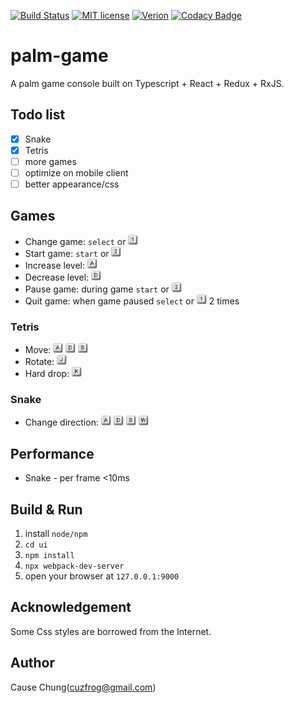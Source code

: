 [![Build Status](https://travis-ci.org/cuzfrog/palm-game.svg?branch=master)](https://travis-ci.org/cuzfrog/palm-game)
[![MIT license](http://img.shields.io/badge/license-MIT-brightgreen.svg)](http://opensource.org/licenses/MIT)
[![Verion](https://img.shields.io/badge/dynamic/json.svg?color=informational&label=UI-version&query=%24.version&url=https%3A%2F%2Fraw.githubusercontent.com%2Fcuzfrog%2Fpalm-game%2Fmaster%2Fui%2Fpackage.json)](./ui/package.json)
[![Codacy Badge](https://api.codacy.com/project/badge/Grade/82590dbed2e848e9aecc381d7cf054fb)](https://www.codacy.com/app/cuzfrog1/palm-game?utm_source=github.com&amp;utm_medium=referral&amp;utm_content=cuzfrog/palm-game&amp;utm_campaign=Badge_Grade)
# palm-game

A palm game console built on Typescript + React + Redux + RxJS.

## Todo list

- [x] Snake
- [x] Tetris
- [ ] more games
- [ ] optimize on mobile client
- [ ] better appearance/css

## Games

* Change game: `select` or <img src="./doc/keyboard/1.png" width="16" height="16">
* Start game: `start` or <img src="./doc/keyboard/2.png" width="16" height="16">
* Increase level: <img src="./doc/keyboard/A.png" width="16" height="16">
* Decrease level: <img src="./doc/keyboard/D.png" width="16" height="16">
* Pause game: during game `start` or <img src="./doc/keyboard/2.png" width="16" height="16">
* Quit game: when game paused `select` or <img src="./doc/keyboard/1.png" width="16" height="16"> 2 times

### Tetris

* Move: <img src="./doc/keyboard/A.png" width="16" height="16"> <img src="./doc/keyboard/D.png" width="16" height="16"> <img src="./doc/keyboard/S.png" width="16" height="16">
* Rotate: <img src="./doc/keyboard/J.png" width="16" height="16">
* Hard drop: <img src="./doc/keyboard/K.png" width="16" height="16">

### Snake

* Change direction: <img src="./doc/keyboard/A.png" width="16" height="16"> <img src="./doc/keyboard/D.png" width="16" height="16"> <img src="./doc/keyboard/S.png" width="16" height="16"> <img src="./doc/keyboard/W.png" width="16" height="16">

## Performance

* Snake - per frame <10ms 

## Build & Run

1. install `node/npm`
2. `cd ui`
3. `npm install`
4. `npx webpack-dev-server`
5. open your browser at `127.0.0.1:9000`

## Acknowledgement

Some Css styles are borrowed from the Internet.

## Author

Cause Chung(cuzfrog@gmail.com)
